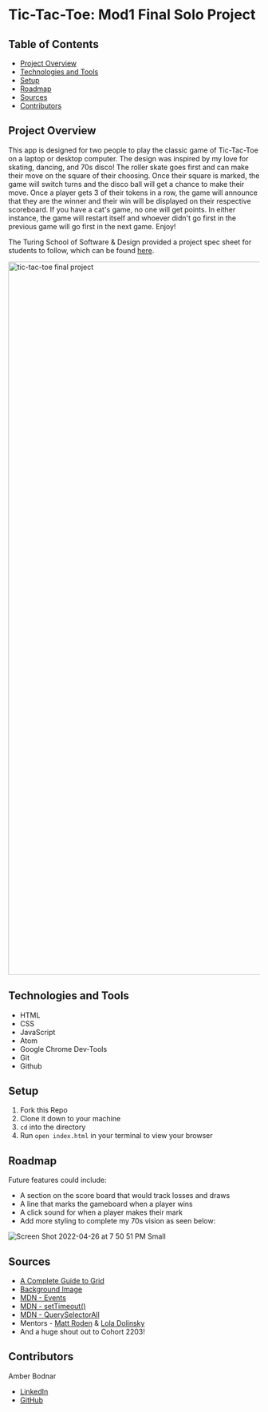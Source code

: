 # Tic-Tac-Toe: Mod1 Final Solo Project

## Table of Contents
- [Project Overview](#project-overview)
- [Technologies and Tools](#technologies-and-tools)
- [Setup](#setup)
- [Roadmap](#roadmap)
- [Sources](#sources)
- [Contributors](#contributors)

## Project Overview
This app is designed for two people to play the classic game of Tic-Tac-Toe on a laptop or desktop computer. The design was inspired by my love for skating, dancing, and 70s disco! The roller skate goes first and can make their move on the square of their choosing. Once their square is marked, the game will switch turns and the disco ball will get a chance to make their move. Once a player gets 3 of their tokens in a row, the game will announce that they are the winner and their win will be displayed on their respective scoreboard. If you have a cat's game, no one will get points. In either instance, the game will restart itself and whoever didn't go first in the previous game will go first in the next game. Enjoy!

The Turing School of Software & Design provided a project spec sheet for students to follow, which can be found [here](https://frontend.turing.edu/projects/module-1/tic-tac-toe-solo-v2.html).

<img width="1429" alt="tic-tac-toe final project" src="https://user-images.githubusercontent.com/99693359/165407515-04322670-5716-4632-b914-e71339109f6a.png">

## Technologies and Tools
* HTML
* CSS
* JavaScript
* Atom
* Google Chrome Dev-Tools
* Git
* Github

## Setup
1. Fork this Repo
2. Clone it down to your machine
3. `cd` into the directory
4. Run `open index.html` in your terminal to view your browser

## Roadmap
Future features could include:
* A section on the score board that would track losses and draws
* A line that marks the gameboard when a player wins
* A click sound for when a player makes their mark
* Add more styling to complete my 70s vision as seen below:

![Screen Shot 2022-04-26 at 7 50 51 PM Small](https://user-images.githubusercontent.com/99693359/165412303-7e176366-4f14-47e5-bc7a-56c4c4a9664f.jpeg)

## Sources
* [A Complete Guide to Grid](https://css-tricks.com/snippets/css/complete-guide-grid/#aa-grid-properties)
* [Background Image](https://static.vecteezy.com/system/resources/previews/000/364/769/large_2x/retro-background-vector.jpg)
* [MDN - Events](https://developer.mozilla.org/en-US/docs/Web/API/Event)
* [MDN - setTimeout()](https://developer.mozilla.org/en-US/docs/Web/API/setTimeout)
* [MDN - QuerySelectorAll](https://developer.mozilla.org/en-US/docs/Web/API/Document/querySelectorAll)
* Mentors - [Matt Roden](https://www.linkedin.com/in/matt-roden-35bb3413b/) & [Lola Dolinsky](https://www.linkedin.com/in/lola-dolinsky/)
* And a huge shout out to Cohort 2203!

## Contributors
Amber Bodnar
* [LinkedIn](https://www.linkedin.com/in/amberbodnar/)
* [GitHub](https://github.com/abodnar1)
